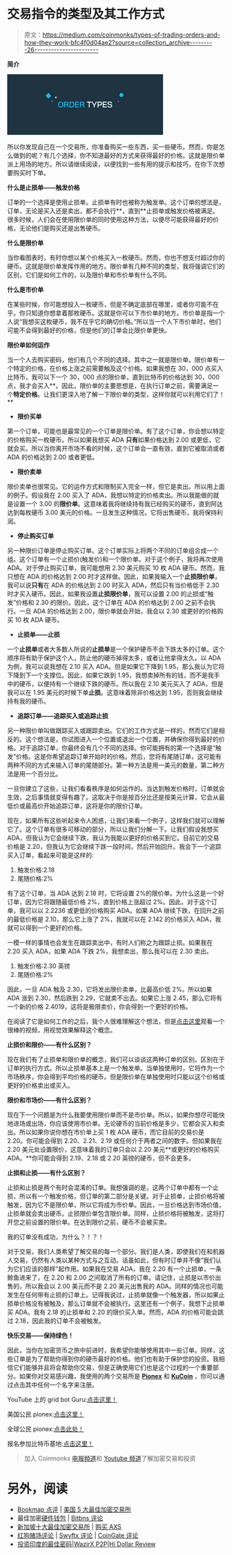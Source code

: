 # 交易指令的类型及其工作方式

> 原文：<https://medium.com/coinmonks/types-of-trading-orders-and-how-they-work-bfc4f0d04ae2?source=collection_archive---------26----------------------->

**简介**

![](img/a158820d8b5b63f7efbf827341258f59.png)

所以你发现自己在一个交易所，你准备购买一些东西，买一些硬币。然而，你是怎么做到的呢？有几个选择，你不知道最好的方式来获得最好的价格。这就是限价单派上用场的地方。所以请继续阅读，以便找到一些有用的提示和技巧，在你下次想要购买时下单。

**什么是止损单——触发价格**

订单的一个选择是使用止损单。止损单有时也被称为触发单。这个订单的想法是，订单，无论是买入还是卖出，都不会执行**，直到**止损单或触发价格被满足。很多时候，人们会在使用限价单的同时使用这种方法，以便尽可能获得最好的价格，无论他们是购买还是出售硬币。

**什么是限价单**

当你看图表时，有时你想以某个价格买入一枚硬币。然而，你也不想支付超过你的硬币。这就是限价单发挥作用的地方。限价单有几种不同的类型，我将强调它们的区别，它们是如何工作的，以及限价单和市价单有什么不同。

**什么是市价单**

在某些时候，你可能想投入一枚硬币，但是不确定底部在哪里，或者你可能不在乎。你只知道你想拿着那枚硬币。这就是你可以下市价单的地方。市价单是指一个人说“我想买这枚硬币，我不在乎它的确切价格。”所以当一个人下市价单时，他们可能不会得到最好的价格，但是他们的订单会比限价单更快。

**限价单如何运作**

当一个人去购买密码，他们有几个不同的选择。其中之一就是限价单。限价单有一个特定的价格，在价格上涨之前需要触及这个价格。如果我想在 30，000 点买入比特币，我可以下一个 30，000 点的限价单，直到比特币的价格达到 30，000 点，我才会买入**。因此，限价单的主要思想是，在执行订单之前，需要满足一个**特定价格**。让我们更深入地了解一下限价单的类型，这样你就可以利用它们了！**

*   **限价买单**

第一个订单，可能也是最常见的一个订单是限价单。有了这个订单，你会想以特定的价格购买一枚硬币。所以如果我想买 ADA **只有**如果价格达到 2.00 或更低，它就会买。所以当你离开市场不看的时候，这个订单会一直有效，直到它被取消或者 ADA 的价格达到 2.00 或者更低。

*   **限价卖单**

限价卖单也很常见。它的运作方式和限制买入完全一样，但它是卖出。所以用上面的例子。假设我在 2.00 买入了 ADA，我想以特定的价格卖出。所以我能做的就是设置一个 3.00 的**限价单**。这意味着我将继续持有我已经购买的硬币，直到阿达达到每枚硬币 3.00 美元的价格。一旦发生这种情况，它将出售硬币，我将保持利润。

*   **停止购买订单**

另一种限价订单是停止购买订单。这个订单实际上将两个不同的订单组合成一个组。这个订单有一个止损价(触发价)和一个限价单。对于这个例子，我将再次使用 ADA。对于停止购买订单，我可能想用 2.30 美元购买 10 枚 ADA 硬币。然而，我只想在 ADA 的价格达到 2.00 时才这样做。因此，如果我输入一个**止损限价单**，我可以说**只有**在 ADA 的价格达到 2.00 时买入 ADA，然后只有当价格低于 2.30 时才买入硬币。因此，如果我设置**止损限价单**，我可以设置 2.00 的止损或“触发”价格和 2.30 的限价。因此，这个订单在 ADA 的价格达到 2.00 之前不会执行。一旦 ADA 的价格达到 2.00，限价单就会开始，我会以 2.30 或更好的价格购买 10 枚 ADA 硬币。

*   **止损单——止损**

一个**止损单**或者大多数人所说的**止损单**是一个保护硬币不会下跌太多的订单。这个顺序将有助于保护这个人，防止他的硬币掉得太多，或者让他拿得太久。以 ADA 为例，我可以说我想在 2.10 买入 ADA。但是如果它下降到 1.95，那么我认为它将下降到下一个支撑位。因此，如果它跌到 1.95，我想卖掉所有的钱，而不是我手中的硬币，以便持有一个继续下跌的硬币。所以我在 2.10 美元买入了 ADA，但是我可以在 1.95 美元的时候下单**止损**。这意味着除非价格达到 1.95，否则我会继续持有我的硬币。

*   **追踪订单——追踪买入或追踪止损**

另一种限价单叫做跟踪买入或跟踪卖出。它们的工作方式是一样的，然而它们是相反的。这个想法是，你试图进入一个位置或退出一个位置，并确保你得到最好的价格。对于追踪订单，你最终会有几个不同的选择。你可能拥有的第一个选择是“触发”价格。这是你希望追踪订单开始时的价格。然后，您将有尾随订单，这可能有两种不同的方式来输入订单的尾随部分。第一种方法是用一美元的数量，第二种方法是用一个百分比。

一旦你建立了这些，让我们看看秩序是如何运作的。当达到触发价格时，订单就会生效，之后事情就变得有趣了。这取决于你是按百分比还是按美元计算，它会从最低价或最高价开始追踪订单，这将是你的限价订单。

现在，如果所有这些听起来令人困惑，让我们来看一个例子，这样我们就可以理解它了。这个订单有很多可移动的部分，所以让我们分解一下。让我们假设我想买 ADA，但我认为它会继续下跌，我认为我能以更好的价格买到它。目前它的交易价格是 2.20，但我认为它会继续下跌一段时间，然后开始回升。我会下一个追踪买入订单，看起来可能是这样的:

1.  触发价格:2.18
2.  尾随价格:2%

有了这个订单，当 ADA 达到 2.18 时，它将设置 2%的限价单。为什么这是一个好订单，因为它将跟随最低价格 2%，直到价格上涨超过 2%。因此，对于这个订单，我可以以 2.2236 或更低的价格购买 ADA。如果 ADA 继续下跌，在回升之前的最低价格是 2.10，那么它上涨了 2%，我就可以在 2.142 的价格买入 ADA，我就可以得到一个更好的价格。

一模一样的事情也会发生在跟踪卖出中，有时人们称之为跟踪止损。如果我在 2.20 买入 ADA，如果 ADA 下跌 2%，我想卖出，那么我可以在 2.30 卖出。

1.  触发价格:2.30 英镑
2.  尾随价格:2%

因此，一旦 ADA 触及 2.30，它将发出限价卖单，比最高价低 2%。所以如果 ADA 涨到 2.30，然后跌到 2.29，它就卖不出去。如果它上涨 2.45，那么它将有一个新的价格 2.4019，这将是极限卖价，你会得到一个更好的价格。

在阅读了它是如何工作的之后，我个人很难理解这个想法，但是[点击这里](https://youtu.be/ivFrh0Flcb4)观看一个很棒的视频，用视觉效果解释这个概念。

**止损价和限价——有什么区别？**

现在我们有了止损单和限价单的概念，我们可以谈谈这两种订单的区别。区别在于订单的执行方式。所以止损单基本上是一个触发单。当单独使用时，它将作为一个市场秩序，你会得到平均价格的硬币。但是限价单在单独使用时只能以这个价格或更好的价格卖出或买入。

**限价和市场价——有什么区别？**

现在下一个问题是为什么我要使用限价单而不是市价单。所以，如果你想尽可能快地进场或出场，你应该使用市价单。无论硬币的当前价格是多少，它都会买入和卖出。所以如果你说你想在市价单上买 1 枚 ADA 硬币，而它目前的交易价是 2.20。你可能会得到 2.20、2.21、2.19 或任何介于两者之间的数字。但如果我在 2.20 美元处设置限价，这意味着我的订单只会以 2.20 美元**或更好的价格购买 ADA。**你可能会得到 2.19、2.18 或 2.20 英镑的硬币，但不会更多。

**止损和止损——有什么区别？**

止损和止损是两个有时会混淆的订单。我想强调的是，这两个订单中都有一个止损，所以有一个触发价格，但订单的第二部分是关键。对于止损单，止损价格将被触发，因为它不是限价单，所以它将成为市价单。因此，一旦价格达到市场价值，止损单就会卖出硬币。止损限价单包含限价单。同样，止损价格将被触发，这将打开您之前设置的限价单。在达到限价之前，硬币不会被买卖。

我的订单没有成功，为什么？！？！

对于交易，我们人类希望了解交易的每一个部分。我们是人类，即使我们在和机器人交易，仍然有人类以某种方式与之互动。话虽如此，但有时订单并不像“我们认为它们应该的那样”起作用。如果我在交易 ADA，我在 2.20 有一个止损单，一条鲸鱼进来了，在 2.20 和 2.00 之间取消了所有的订单。请记住，止损是以市价出售的，所以我会以 2.00 美元而不是 2.20 美元出售我的 ADA。同样的情况也可能发生在任何带有止损的订单上。记得我说过，止损单就像一个触发器，所以如果止损单价格没有被触及，那么订单就不会被执行。这里还有一个例子，我想下止损单买 ADA。我有 2.18 的止损单和 2.20 的限价买入单。然而，ADA 的价格可能会跳过 2.18，因此我的订单不会被触发。

**快乐交易——保持绿色！**

因此，当你在加密货币之旅中前进时，我希望你能够使用其中一些订单。同样，这些订单是为了帮助你得到你的硬币最好的价格。他们也有助于保护您的投资。我相信它们能够并且将会帮助你交易，但是正确使用它们也是这个过程的一个重要部分。如果你对交易感兴趣，我使用的两个交易所是 [**Pionex**](https://www.pionex.com/en-US/sign/ref/zVt0KmHU) 和 [**KuCoin**](https://www.kucoin.com/ucenter/signup?rcode=QBSSSUSH) ，你可以通过点击其中任何一个名字来注册。

YouTube 上的 grid bot Guru:[点击这里！](https://www.youtube.com/c/gridbotguru)

美国公民 pionex:[点击这里！](https://pionex.us/en-US/sign/ref/RnIZeirs)

全球公民 pionex:[点击此处！](https://www.pionex.com/en-US/sign/ref/zVt0KmHU)

报名参加比特币基地:[点击这里！](https://www.coinbase.com/join/wyatt_h)

> 加入 Coinmonks [电报频道](https://t.me/coincodecap)和 [Youtube 频道](https://www.youtube.com/c/coinmonks/videos)了解加密交易和投资

# 另外，阅读

*   [Bookmap 点评](https://coincodecap.com/bookmap-review-2021-best-trading-software) | [美国 5 大最佳加密交易所](https://coincodecap.com/crypto-exchange-usa)
*   最佳加密[硬件钱包](/coinmonks/hardware-wallets-dfa1211730c6) | [Bitbns 评论](/coinmonks/bitbns-review-38256a07e161)
*   [新加坡十大最佳加密交易所](https://coincodecap.com/crypto-exchange-in-singapore) | [购买 AXS](https://coincodecap.com/buy-axs-token)
*   [红狗赌场评论](https://coincodecap.com/red-dog-casino-review) | [Swyftx 评论](https://coincodecap.com/swyftx-review) | [CoinGate 评论](https://coincodecap.com/coingate-review)
*   [投资印度的最佳密码](https://coincodecap.com/best-crypto-to-invest-in-india-in-2021)|[WazirX P2P](https://coincodecap.com/wazirx-p2p)|[Hi Dollar Review](https://coincodecap.com/hi-dollar-review)